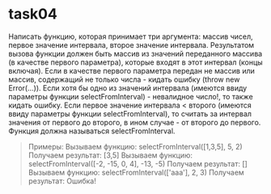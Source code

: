 # task04

Написать функцию, которая принимает три аргумента: массив чисел, первое значение интервала, второе значение интервала. Результатом вызова функции должен быть массив из значений переданного массива (в качестве первого параметра), которые входят в этот интервал (концы включая). Если в качестве первого параметра передан не массив или массив, содержащий не только числа - кидать ошибку (throw new Error(...)). Если хотя бы одно из значений интервала (имеются ввиду параметры функции selectFromInterval) - невалидное число!, то также кидать ошибку. Если первое значение интервала < второго (имеются ввиду параметры функции selectFromInterval), то считать за интервал значения от первого до второго, в ином случае - от второго до первого. Функция должна называться selectFromInterval.

> Примеры:
> Вызываем функцию: selectFromInterval([1,3,5], 5, 2)
> Получаем результат: [3,5]
> Вызываем функцию: selectFromInterval([-2, -15, 0, 4], -13, -5)
> Получаем результат: []
> Вызываем функцию: selectFromInterval(['aaa'], 2, 3)
> Получаем результат: Ошибка!
